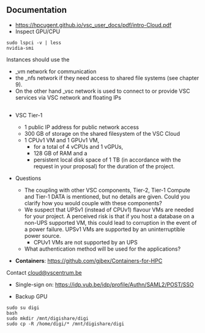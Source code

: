 
## Documentation

- https://hpcugent.github.io/vsc_user_docs/pdf/intro-Cloud.pdf
- Inspect GPU/CPU

```
sudo lspci -v | less
nvidia-smi
```

Instances should use the 
- _vm network for communication
- the _nfs network if they need access to shared file systems (see chapter 9). 
- On the other hand _vsc network is used to connect to or provide VSC services via VSC network and floating IPs



##

- VSC Tier-1
    * 1 public IP address for public network access
    * 300 GB of storage on the shared filesystem of the VSC Cloud
    * 1 CPUv1 VM and 1 GPUv1 VM, 
        - for a total of 4 vCPUs and 1 vGPUs, 
        - 128 GB of RAM and a 
        - persistent local disk space of 1 TB (in accordance with the request in your proposal) for the duration of the project.

- Questions
    * The coupling with other VSC components, Tier-2, Tier-1 Compute and Tier-1 DATA is mentioned, but no details are given. Could you clarify how you would couple with these components?
    * We suspect that UPSv1 (instead of CPUv1) flavour VMs are needed for your project. A perceived risk is that if you host a database on a non-UPS supported VM, this could lead to corruption in the event of a power failure. UPSv1 VMs are supported by an uninterruptible power source.
      - CPUv1 VMs are not supported by an UPS
    * What authentication method will be used for the applications?

- **Containers**: https://github.com/gjbex/Containers-for-HPC

Contact cloud@vscentrum.be


- Single-sign on: https://idp.vub.be/idp/profile/Authn/SAML2/POST/SSO

- Backup GPU

```
sudo su digi
bash
sudo mkdir /mnt/digishare/digi
sudo cp -R /home/digi/* /mnt/digishare/digi
```



